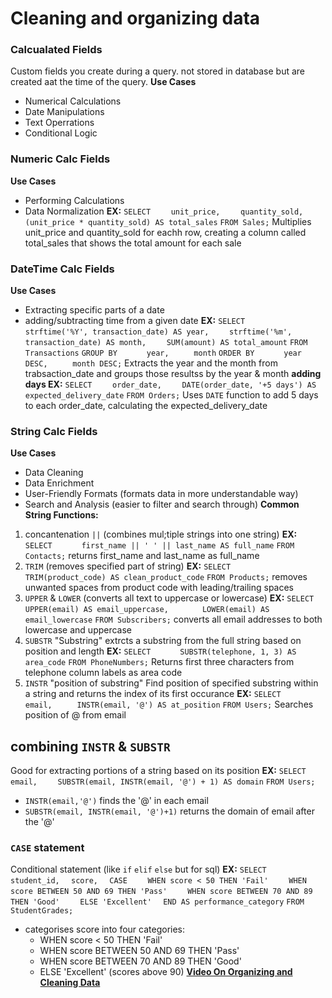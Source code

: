 # Cleaning and organizing data
### Calcualated Fields 
Custom fields you create during a query. not stored in database but are created aat the time of the query.
**Use Cases**
- Numerical Calculations
- Date Manipulations
- Text Operrations
- Conditional Logic
### Numeric Calc Fields
**Use Cases**
- Performing Calculations
- Data Normalization
**EX:**
`SELECT`
`    unit_price,`
`    quantity_sold,`
`    (unit_price * quantity_sold) AS total_sales`
`FROM Sales;`
Multiplies unit_price and quantity_sold for eachh row, creating a column called total_sales that shows the total amount for each sale
### DateTime Calc Fields
**Use Cases**
- Extracting specific parts of a date
- adding/subtracting time from a given date
**EX:**
`SELECT `
`    strftime('%Y', transaction_date) AS year,`
`    strftime('%m', transaction_date) AS month,`
`    SUM(amount) AS total_amount`
`FROM Transactions`
`GROUP BY `
`     year,` 
`     month`
`ORDER BY `
`     year DESC,` 
`     month DESC;`
Extracts the year and the month from trabsaction_date and groups those resultss by the year & month
**adding days EX:**
`SELECT`
`    order_date,`
`    DATE(order_date, '+5 days') AS expected_delivery_date`
`FROM Orders;`
Uses `DATE` function to add 5 days to each order_date, calculating the expected_delivery_date
### String Calc Fields
**Use Cases**
- Data Cleaning 
- Data Enrichment 
- User-Friendly Formats (formats data in more understandable way)
- Search and Analysis (easier to filter and search through)
**Common String Functions:**
1. concantenation `||` (combines mul;tiple strings into one string)
**EX:**
`SELECT `
`     first_name || ' ' || last_name AS full_name`
`FROM Contacts;`
returns first_name and last_name as full_name
2. `TRIM` (removes specified part of string)
**EX:**
`SELECT `
`     TRIM(product_code) AS clean_product_code`
`FROM Products;`
removes unwanted spaces from product code with leading/trailing spaces
3. `UPPER` & `LOWER` (converts all text to uppercase or lowercase)
**EX:**
`SELECT `
`       UPPER(email) AS email_uppercase,`
`       LOWER(email) AS email_lowercase`
`FROM Subscribers;`
converts all email addresses to both lowercase and uppercase 
4. `SUBSTR` "Substring" extrcts a substring from the full string based on position and length 
**EX:**
`SELECT `
`     SUBSTR(telephone, 1, 3) AS area_code`
`FROM PhoneNumbers;`
Returns first three characters from telephone column labels as area code
5. `INSTR` "position of substring" Find position of specified substring within a string and returns the index of its first occurance
**EX:**
`SELECT `
`     email, `
`     INSTR(email, '@') AS at_position`
`FROM Users;`
Searches position of @ from email
## combining `INSTR` & `SUBSTR`
Good for extracting portions of a string based on its position
**EX:**
`SELECT`
`    email,`
`    SUBSTR(email, INSTR(email, '@') + 1) AS domain`
`FROM Users;`
- `INSTR(email,'@')` finds the '@' in each email
- `SUBSTR(email, INSTR(email, '@')+1)` returns the domain of email after the '@'
### `CASE` statement 
Conditional statement (like `if` `elif` `else` but for sql)
**EX:**
`SELECT`
`  student_id,`
`  score,`
`  CASE`
`    WHEN score < 50 THEN 'Fail'`
`    WHEN score BETWEEN 50 AND 69 THEN 'Pass'`
`    WHEN score BETWEEN 70 AND 89 THEN 'Good'`
`    ELSE 'Excellent'`
`  END AS performance_category`
`FROM StudentGrades;`
- categorises score into four categories:
    - WHEN score < 50 THEN 'Fail'
    - WHEN score BETWEEN 50 AND 69 THEN 'Pass'
    - WHEN score BETWEEN 70 AND 89 THEN 'Good'
    - ELSE 'Excellent' (scores above 90)
**[Video On Organizing and Cleaning Data](https://www.loom.com/share/22075aac05664fab946bb11befc0915e?sid=1108d08a-48a2-4f46-af9d-9d42e951cc5d)**